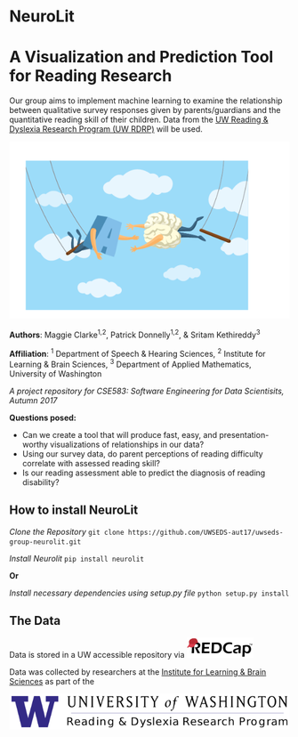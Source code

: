 # NeuroLit

# A Visualization and Prediction Tool for Reading Research
Our group aims to implement machine learning to examine the relationship between qualitative survey responses given by parents/guardians and the quantitative reading skill of their children.  Data from the [UW Reading & Dyslexia Research Program (UW RDRP)](https://github.com/UWSEDS-aut17/uwseds-group-neurolit.git) will be used.

![cover_image](https://github.com/UWSEDS-aut17/uwseds-group-neurolit/blob/master/Images/brain_letter_swing.png)

**Authors**: Maggie Clarke<sup>1,2</sup>, Patrick Donnelly<sup>1,2</sup>, & Sritam Kethireddy<sup>3</sup>

**Affiliation**: <sup>1</sup> Department of Speech & Hearing Sciences, <sup>2</sup> Institute for Learning & Brain Sciences, <sup>3</sup> Department of Applied Mathematics, University of Washington

*A project repository for CSE583: Software Engineering for Data Scientisits, Autumn 2017*

**Questions posed:**
* Can we create a tool that will produce fast, easy, and presentation-worthy visualizations of relationships in our data?
* Using our survey data, do parent perceptions of reading difficulty correlate with assessed reading skill?
* Is our reading assessment able to predict the diagnosis of reading disability?

## How to install NeuroLit

*Clone the Repository*
`git clone https://github.com/UWSEDS-aut17/uwseds-group-neurolit.git`

*Install Neurolit*
`pip install neurolit`

**Or**

*Install necessary dependencies using setup.py file*
`python setup.py install`

## The Data
Data is stored in a UW accessible repository via
![RedCap](https://github.com/UWSEDS-aut17/uwseds-group-neurolit/blob/master/Images/redcap-logo-medium.png)

Data was collected by researchers at the [Institute for Learning & Brain Sciences](http://ilabs.washington.edu/) as part of the

![UW RDRP](https://github.com/UWSEDS-aut17/uwseds-group-neurolit/blob/master/Images/uw_rdrp_660.png)

